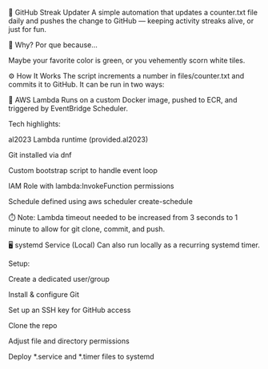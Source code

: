 🔁 GitHub Streak Updater
A simple automation that updates a counter.txt file daily and pushes the change to GitHub — keeping activity streaks alive, or just for fun.

🚀 Why?
Por que because...

Maybe your favorite color is green, or you vehemently scorn white tiles. 

⚙️ How It Works
The script increments a number in files/counter.txt and commits it to GitHub.
It can be run in two ways:

🐑 AWS Lambda
Runs on a custom Docker image, pushed to ECR, and triggered by EventBridge Scheduler.

Tech highlights:

al2023 Lambda runtime (provided.al2023)

Git installed via dnf

Custom bootstrap script to handle event loop

IAM Role with lambda:InvokeFunction permissions

Schedule defined using aws scheduler create-schedule

⏱️ Note: Lambda timeout needed to be increased from 3 seconds to 1 minute to allow for git clone, commit, and push.

🖥️ systemd Service (Local)
Can also run locally as a recurring systemd timer.

Setup:

Create a dedicated user/group

Install & configure Git

Set up an SSH key for GitHub access

Clone the repo

Adjust file and directory permissions

Deploy *.service and *.timer files to systemd


